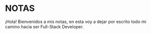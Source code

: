 # NOTAS

¡Hola! Bienvenidos a mis notas, en esta voy a dejar por escrito todo mi camino hacia ser Full-Stack Developer.